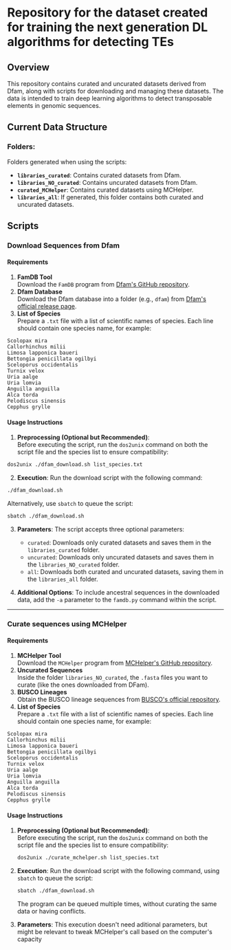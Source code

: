 # Repository for the dataset created for training the next generation DL algorithms for detecting TEs

## Overview

This repository contains curated and uncurated datasets derived from Dfam, along with scripts for downloading and managing these datasets. The data is intended to train deep learning algorithms to detect transposable elements in genomic sequences.

## Current Data Structure

### Folders:

Folders generated when using the scripts:

- **`libraries_curated`**: Contains curated datasets from Dfam.
- **`libraries_NO_curated`**: Contains uncurated datasets from Dfam.
- **`curated_MCHelper`**: Contains curated datasets using MCHelper.
- **`libraries_all`**: If generated, this folder contains both curated and uncurated datasets.

## Scripts

### Download Sequences from Dfam

#### Requirements

1. **FamDB Tool**  
   Download the `FamDB` program from [Dfam's GitHub repository](https://github.com/Dfam-consortium/FamDB).
2. **Dfam Database**  
   Download the Dfam database into a folder (e.g., `dfam`) from [Dfam's official release page](https://dfam.org/releases/Dfam_3.8/families/FamDB/).
3. **List of Species**  
   Prepare a `.txt` file with a list of scientific names of species. Each line should contain one species name, for example:

```
Scolopax mira
Callorhinchus milii
Limosa lapponica baueri
Bettongia penicillata ogilbyi
Sceloporus occidentalis
Turnix velox
Uria aalge
Uria lomvia
Anguilla anguilla
Alca torda
Pelodiscus sinensis
Cepphus grylle
```

#### Usage Instructions

1. **Preprocessing (Optional but Recommended)**:  
   Before executing the script, run the `dos2unix` command on both the script file and the species list to ensure compatibility:

```bash
dos2unix ./dfam_download.sh list_species.txt
```

2. **Execution**:
   Run the download script with the following command:

```bash
./dfam_download.sh
```

Alternatively, use `sbatch` to queue the script:

```bash
sbatch ./dfam_download.sh
```

3. **Parameters**:
   The script accepts three optional parameters:

    - `curated`: Downloads only curated datasets and saves them in the `libraries_curated` folder.
    - `uncurated`: Downloads only uncurated datasets and saves them in the `libraries_NO_curated` folder.
    - `all`: Downloads both curated and uncurated datasets, saving them in the `libraries_all` folder.

4. **Additional Options**:
   To include ancestral sequences in the downloaded data, add the `-a` parameter to the `famdb.py` command within the script.

---

### Curate sequences using MCHelper

#### Requirements

1. **MCHelper Tool**  
   Download the `MCHelper` program from [MCHelper's GitHub repository](https://github.com/GonzalezLab/MCHelper).
2. **Uncurated Sequences**  
   Inside the folder `libraries_NO_curated`, the `.fasta` files you want to curate (like the ones downloaded from DFam).
3. **BUSCO Lineages**  
   Obtain the BUSCO lineage sequences from [BUSCO's official repository](https://busco-data.ezlab.org/v5/data/lineages/).
4. **List of Species**  
   Prepare a `.txt` file with a list of scientific names of species. Each line should contain one species name, for example:

```
Scolopax mira
Callorhinchus milii
Limosa lapponica baueri
Bettongia penicillata ogilbyi
Sceloporus occidentalis
Turnix velox
Uria aalge
Uria lomvia
Anguilla anguilla
Alca torda
Pelodiscus sinensis
Cepphus grylle
```

#### Usage Instructions

1. **Preprocessing (Optional but Recommended)**:  
   Before executing the script, run the `dos2unix` command on both the script file and the species list to ensure compatibility:

    ```bash
    dos2unix ./curate_mchelper.sh list_species.txt
    ```

2. **Execution**:
   Run the download script with the following command, using `sbatch` to queue the script:

    ```bash
    sbatch ./dfam_download.sh
    ```

    The program can be queued multiple times, without curating the same data or having conflicts.

1. **Parameters**:
   This execution doesn't need aditional parameters, but might be relevant to tweak MCHelper's call based on the computer's capacity
